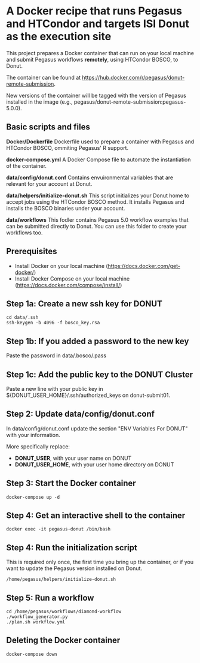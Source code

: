 # A Docker recipe that runs Pegasus and HTCondor and targets ISI Donut as the execution site

This project prepares a Docker container that can run on your local machine and submit Pegasus workflows **remotely**, using HTCondor BOSCO, to Donut.

The container can be found at https://hub.docker.com/r/pegasus/donut-remote-submission.

New versions of the container will be tagged with the version of Pegasus installed in the image (e.g., pegasus/donut-remote-submission:pegasus-5.0.0).

## Basic scripts and files

**Docker/Dockerfile** Dockerfile used to prepare a container with Pegasus and HTCondor BOSCO, ommiting Pegasus' R support.

**docker-compose.yml** A Docker Compose file to automate the instantiation of the container.

**data/config/donut.conf** Contains envuironmental variables that are relevant for your account at Donut.

**data/helpers/initialize-donut.sh** This script initializes your Donut home to accept jobs using the HTCondor BOSCO method. It installs Pegasus and installs the BOSCO binaries under your account.

**data/workflows** This fodler contains Pegasus 5.0 workflow examples that can be submitted directly to Donut. You can use this folder to create your workflows too.

## Prerequisites

- Install Docker on your local machine (https://docs.docker.com/get-docker/)
- Install Docker Compose on your local machine (https://docs.docker.com/compose/install/)

Step 1a: Create a new ssh key for DONUT
--------------------------------------
```
cd data/.ssh
ssh-keygen -b 4096 -f bosco_key.rsa
```

Step 1b: If you added a password to the new key
-----------------------------------------------
Paste the password in data/.bosco/.pass

Step 1c: Add the public key to the DONUT Cluster
------------------------------------------------
Paste a new line with your public key in ${DONUT\_USER\_HOME}/.ssh/authorized\_keys on donut-submit01.

Step 2: Update data/config/donut.conf
-------------------------------------
In data/config/donut.conf update the section "ENV Variables For DONUT" with your information.

More specifically replace:
- **DONUT\_USER**, with your user name on DONUT
- **DONUT\_USER\_HOME**, with your user home directory on DONUT

Step 3: Start the Docker container
----------------------------------

```
docker-compose up -d
```

Step 4: Get an interactive shell to the container
-------------------------------------------------
```
docker exec -it pegasus-donut /bin/bash
```

Step 4: Run the initialization script
--------------------------------------
This is required only once, the first time you bring up the container, or if you want to update the Pegasus version installed on Donut.
```
/home/pegasus/helpers/initialize-donut.sh
```

Step 5: Run a workflow
----------------------

```
cd /home/pegasus/workflows/diamond-workflow
./workflow_generator.py
./plan.sh workflow.yml
```

Deleting the Docker container
-----------------------------

```
docker-compose down
```

